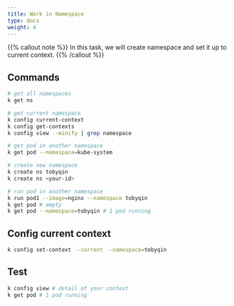 ```yaml
---
title: Work in Namespace
type: docs
weight: 4
---
```


{{% callout note %}}
In this task, we will create namespace and set it up to current context.
{{% /callout %}}

## Commands

```bash
# get all namespaces
k get ns

# get current namespace
k config current-context
k config get-contexts 
k config view --minify | grep namespace

# get pod in another namespace
k get pod --namespace=kube-system

# create new namespace
k create ns tobyqin
k create ns <your-id>

# run pod in another namespace
k run pod1 --image=nginx --namespace tobyqin
k get pod # empty
k get pod --namespace=tobyqin # 1 pod running
```

## Config current context

```bash
k config set-context --current --namespace=tobyqin
```

## Test

```bash
k config view # detail of your context
k get pod # 1 pod running
```
